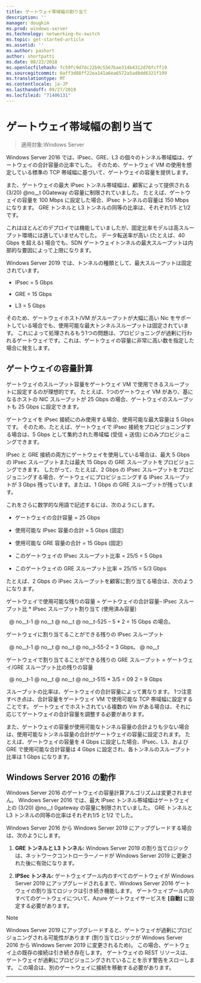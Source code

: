 ```yaml
---
title: ゲートウェイ帯域幅の割り当て
description: ''
manager: dougkim
ms.prod: windows-server
ms.technology: networking-hv-switch
ms.topic: get-started-article
ms.assetid: ''
ms.author: pashort
author: shortpatti
ms.date: 08/22/2018
ms.openlocfilehash: fc59fc9d7dc22b9c5567bae314b4312d76fcff19
ms.sourcegitcommit: 6aff3d88ff22ea141a6ea6572a5ad8dd6321f199
ms.translationtype: MT
ms.contentlocale: ja-JP
ms.lasthandoff: 09/27/2019
ms.locfileid: "71406131"
---
```

# <a name="gateway-bandwidth-allocation"></a>ゲートウェイ帯域幅の割り当て

>適用対象:Windows Server

Windows Server 2016 では、IPsec、GRE、L3 の個々のトンネル帯域幅は、ゲートウェイの合計容量の比率でした。 そのため、ゲートウェイ VM の使用を想定している標準の TCP 帯域幅に基づいて、ゲートウェイの容量を提供します。

また、ゲートウェイの最大 IPsec トンネル帯域幅は、顧客によって提供される (3/20) @no__t 0Gateway の容量に制限されていました。 たとえば、ゲートウェイの容量を 100 Mbps に設定した場合、IPsec トンネルの容量は 150 Mbps になります。 GRE トンネルと L3 トンネルの同等の比率は、それぞれ1/5 と1/2 です。

これはほとんどのデプロイでは機能していましたが、固定比率モデルは高スループット環境には適していませんでした。 データ転送率が高い (たとえば、40 Gbps を超える) 場合でも、SDN ゲートウェイトンネルの最大スループットは内部的な要因によって上限になります。

Windows Server 2019 では、トンネルの種類として、最大スループットは固定されています。

-   IPsec = 5 Gbps

-   GRE = 15 Gbps

-   L3 = 5 Gbps

そのため、ゲートウェイホスト/VM がスループットが大幅に高い Nic をサポートしている場合でも、使用可能な最大トンネルスループットは固定されています。 これによって処理されるもう1つの問題は、プロビジョニングが過剰に行われるゲートウェイです。これは、ゲートウェイの容量に非常に高い数を指定した場合に発生します。

## <a name="gateway-capacity-calculation"></a>ゲートウェイの容量計算

ゲートウェイのスループット容量をゲートウェイ VM で使用できるスループットに設定するのが理想的です。 たとえば、1つのゲートウェイ VM があり、基になるホストの NIC スループットが 25 Gbps の場合、ゲートウェイのスループットも 25 Gbps に設定できます。

ゲートウェイを IPsec 接続にのみ使用する場合、使用可能な最大容量は 5 Gbps です。 そのため、たとえば、ゲートウェイで IPsec 接続をプロビジョニングする場合は、5 Gbps として集約された帯域幅 (受信 + 送信) にのみプロビジョニングできます。

IPsec と GRE 接続の両方にゲートウェイを使用している場合は、最大 5 Gbps の IPsec スループットまたは最大 15 Gbps の GRE スループットをプロビジョニングできます。 したがって、たとえば、2 Gbps の IPsec スループットをプロビジョニングする場合、ゲートウェイにプロビジョニングする IPsec スループットが 3 Gbps 残っています。または、1 Gbps の GRE スループットが残っています。

これをさらに数学的な用語で記述するには、次のようにします。

- ゲートウェイの合計容量 = 25 Gbps

- 使用可能な IPsec 容量の合計 = 5 Gbps (固定)

- 使用可能な GRE 容量の合計 = 15 Gbps (固定)

- このゲートウェイの IPsec スループット比率 = 25/5 = 5 Gbps

- このゲートウェイの GRE スループット比率 = 25/15 = 5/3 Gbps

たとえば、2 Gbps の IPsec スループットを顧客に割り当てる場合は、次のようになります。

ゲートウェイで使用可能な残りの容量 = ゲートウェイの合計容量– IPsec スループット比 * IPsec スループット割り当て (使用済み容量)

&nbsp; @ no__t-1 @ no__t @ no__t @ no__t-525 – 5 * 2 = 15 Gbps の場合。

ゲートウェイに割り当てることができる残りの IPsec スループット 

&nbsp; @ no__t-1 @ no__t @ no__t @ no__t-55-2 = 3 Gbps。 @ no__t

ゲートウェイで割り当てることができる残りの GRE スループット = ゲートウェイ/GRE スループット比の残りの容量 

&nbsp; @ no__t-1 @ no__t @ no__t @ no__t-515 * 3/5 = 09 2 = 9 Gbps

スループットの比率は、ゲートウェイの合計容量によって異なります。 1つ注意すべき点は、合計容量をゲートウェイ VM で使用可能な TCP 帯域幅に設定することです。 ゲートウェイでホストされている複数の Vm がある場合は、それに応じてゲートウェイの合計容量を調整する必要があります。

また、ゲートウェイの容量が使用可能なトンネル容量の合計よりも少ない場合は、使用可能なトンネル容量の合計がゲートウェイの容量に設定されます。 たとえば、ゲートウェイの容量を 4 Gbps に設定した場合、IPsec、L3、および GRE で使用可能な合計容量は 4 Gbps に設定され、各トンネルのスループット比率は 1 Gbps になります。

## <a name="windows-server-2016-behavior"></a>Windows Server 2016 の動作

Windows Server 2016 のゲートウェイの容量計算アルゴリズムは変更されません。 Windows Server 2016 では、最大 IPsec トンネル帯域幅はゲートウェイ上の (3/20) @no__t 0gateway の容量に制限されていました。 GRE トンネルと L3 トンネルの同等の比率はそれぞれ1/5 と1/2 でした。

Windows Server 2016 から Windows Server 2019 にアップグレードする場合は、次のようにします。

1.  **GRE トンネルと L3 トンネル:** Windows Server 2019 の割り当てロジックは、ネットワークコントローラーノードが Windows Server 2019 に更新された後に有効になります。

2.  **IPSec トンネル:** ゲートウェイプール内のすべてのゲートウェイが Windows Server 2019 にアップグレードされるまで、Windows Server 2016 ゲートウェイの割り当てロジックは引き続き機能します。 ゲートウェイプール内のすべてのゲートウェイについて、Azure ゲートウェイサービスを **[自動]** に設定する必要があります。

>[!NOTE]
>Windows Server 2019 にアップグレードすると、ゲートウェイが過剰にプロビジョニングされる可能性があります (割り当てロジックが Windows Server 2016 から Windows Server 2019 に変更されるため)。 この場合、ゲートウェイ上の既存の接続は引き続き存在します。 ゲートウェイの REST リソースは、ゲートウェイが過剰にプロビジョニングされていることを示す警告をスローします。 この場合は、別のゲートウェイに接続を移動する必要があります。

---